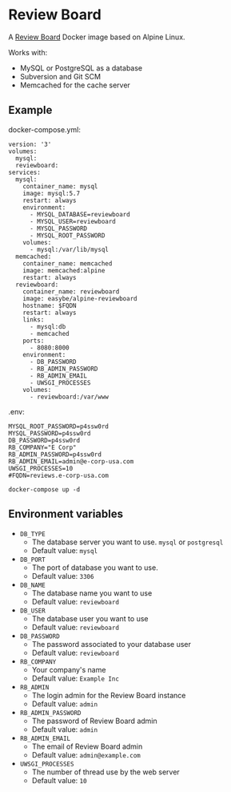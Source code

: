# Review Board

A [Review Board](https://www.reviewboard.org) Docker image based on Alpine Linux.

Works with:

  * MySQL or PostgreSQL as a database
  * Subversion and Git SCM
  * Memcached for the cache server

## Example

docker-compose.yml:
```
version: '3'
volumes:
  mysql:
  reviewboard:
services:
  mysql:
    container_name: mysql
    image: mysql:5.7
    restart: always
    environment:
      - MYSQL_DATABASE=reviewboard
      - MYSQL_USER=reviewboard
      - MYSQL_PASSWORD
      - MYSQL_ROOT_PASSWORD
    volumes:
      - mysql:/var/lib/mysql
  memcached:
    container_name: memcached
    image: memcached:alpine
    restart: always
  reviewboard:
    container_name: reviewboard
    image: easybe/alpine-reviewboard
    hostname: $FQDN
    restart: always
    links:
      - mysql:db
      - memcached
    ports:
      - 8080:8000
    environment:
      - DB_PASSWORD
      - RB_ADMIN_PASSWORD
      - RB_ADMIN_EMAIL
      - UWSGI_PROCESSES
    volumes:
      - reviewboard:/var/www
```

.env:
```
MYSQL_ROOT_PASSWORD=p4ssw0rd
MYSQL_PASSWORD=p4ssw0rd
DB_PASSWORD=p4ssw0rd
RB_COMPANY="E Corp"
RB_ADMIN_PASSWORD=p4ssw0rd
RB_ADMIN_EMAIL=admin@e-corp-usa.com
UWSGI_PROCESSES=10
#FQDN=reviews.e-corp-usa.com
```

```
docker-compose up -d
```

## Environment variables

  * `DB_TYPE`
    * The database server you want to use. `mysql` or `postgresql`
    * Default value: `mysql`
  * `DB_PORT`
    * The port of database you want to use.
    * Default value: `3306`
  * `DB_NAME`
    * The database name you want to use
    * Default value: `reviewboard`
  * `DB_USER`
    * The database user you want to use
    * Default value: `reviewboard`
  * `DB_PASSWORD`
    * The password associated to your database user
    * Default value: `reviewboard`
  * `RB_COMPANY`
    * Your company's name
    * Default value: `Example Inc`
  * `RB_ADMIN`
    * The login admin for the Review Board instance
    * Default value: `admin`
  * `RB_ADMIN_PASSWORD`
    * The password of Review Board admin
    * Default value: `admin`
  * `RB_ADMIN_EMAIL`
    * The email of Review Board admin
    * Default value: `admin@example.com`
  * `UWSGI_PROCESSES`
    * The number of thread use by the web server
    * Default value: `10`
